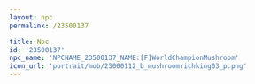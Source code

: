 ```yaml
---
layout: npc
permalink: /23500137

title: Npc
id: '23500137'
npc_name: 'NPCNAME_23500137_NAME:[F]WorldChampionMushroom'
icon_url: 'portrait/mob/23000112_b_mushroomrichking03_p.png'
---
```

